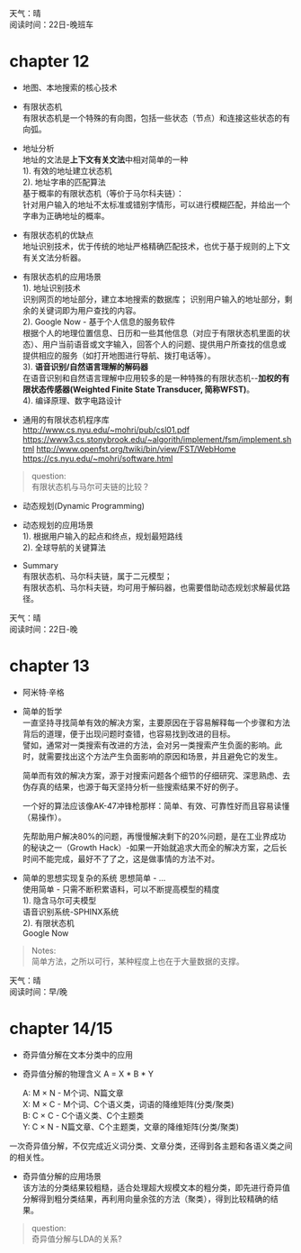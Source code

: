 
天气：晴  
阅读时间：22日-晚班车


# chapter 12
+ 地图、本地搜索的核心技术  

+ 有限状态机  
有限状态机是一个特殊的有向图，包括一些状态（节点）和连接这些状态的有向弧。

+ 地址分析  
地址的文法是**上下文有关文法**中相对简单的一种  
1). 有效的地址建立状态机  
2). 地址字串的匹配算法  
基于概率的有限状态机（等价于马尔科夫链）：  
针对用户输入的地址不太标准或错别字情形，可以进行模糊匹配，并给出一个字串为正确地址的概率。

+ 有限状态机的优缺点  
地址识别技术，优于传统的地址严格精确匹配技术，也优于基于规则的上下文有关文法分析器。

+ 有限状态机的应用场景  
1). 地址识别技术  
识别网页的地址部分，建立本地搜索的数据库；
识别用户输入的地址部分，剩余的关键词即为用户查找的内容。  
2). Google Now - 基于个人信息的服务软件  
根据个人的地理位置信息、日历和一些其他信息（对应于有限状态机里面的状态）、用户当前语音或文字输入，回答个人的问题、提供用户所查找的信息或提供相应的服务（如打开地图进行导航、拨打电话等）。  
3). **语音识别/自然语言理解的解码器**  
在语音识别和自然语言理解中应用较多的是一种特殊的有限状态机--**加权的有限状态传感器(Weighted Finite State Transducer, 简称WFST)**。  
4). 编译原理、数字电路设计  

+ 通用的有限状态机程序库  
http://www.cs.nyu.edu/~mohri/pub/csl01.pdf
https://www3.cs.stonybrook.edu/~algorith/implement/fsm/implement.shtml
http://www.openfst.org/twiki/bin/view/FST/WebHome
https://cs.nyu.edu/~mohri/software.html


> question:  
> 有限状态机与马尔可夫链的比较？


+ 动态规划(Dynamic Programming)

+ 动态规划的应用场景  
1). 根据用户输入的起点和终点，规划最短路线  
2). 全球导航的关键算法  


+ Summary  
有限状态机、马尔科夫链，属于二元模型；  
有限状态机、马尔科夫链，均可用于解码器，也需要借助动态规划求解最优路径。  




天气：晴  
阅读时间：22日-晚


# chapter 13
+ 阿米特·辛格

+ 简单的哲学  
  一直坚持寻找简单有效的解决方案，主要原因在于容易解释每一个步骤和方法背后的道理，便于出现问题时查错，也容易找到改进的目标。    
  譬如，通常对一类搜索有改进的方法，会对另一类搜索产生负面的影响。此时，就需要找出这个方法产生负面影响的原因和场景，并且避免它的发生。  
  
  简单而有效的解决方案，源于对搜索问题各个细节的仔细研究、深思熟虑、去伪存真的结果，也源于每天坚持分析一些搜索结果不好的例子。
  
  一个好的算法应该像AK-47冲锋枪那样：简单、有效、可靠性好而且容易读懂（易操作）。  
  
  先帮助用户解决80%的问题，再慢慢解决剩下的20%问题，是在工业界成功的秘诀之一（Growth Hack）-如果一开始就追求大而全的解决方案，之后长时间不能完成，最好不了了之，这是做事情的方法不对。


+ 简单的思想实现复杂的系统
思想简单 - ...  
使用简单 - 只需不断积累语料，可以不断提高模型的精度  
1). 隐含马尔可夫模型  
语音识别系统-SPHINX系统  
2). 有限状态机  
Google Now

> Notes:  
> 简单方法，之所以可行，某种程度上也在于大量数据的支撑。




天气：晴  
阅读时间：早/晚


# chapter 14/15
+ 奇异值分解在文本分类中的应用

+ 奇异值分解的物理含义
  A = X * B * Y

  A: M × N - M个词、N篇文章  
  X: M × C - M个词、C个语义类，词语的降维矩阵(分类/聚类)  
  B: C × C - C个语义类、C个主题类  
  Y: C × N - N篇文章、C个主题类，文章的降维矩阵(分类/聚类)  

一次奇异值分解，不仅完成近义词分类、文章分类，还得到各主题和各语义类之间的相关性。  

+ 奇异值分解的应用场景  
该方法的分类结果较粗糙，适合处理超大规模文本的粗分类，即先进行奇异值分解得到粗分类结果，再利用向量余弦的方法（聚类），得到比较精确的结果。


> question:  
> 奇异值分解与LDA的关系?

